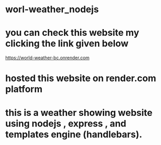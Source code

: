 # worl-weather_nodejs

# you can check this website  my clicking the link given below
https://world-weather-bc.onrender.com

# hosted this website on render.com platform 
# this is a weather showing website using nodejs , express , and templates engine (handlebars).
